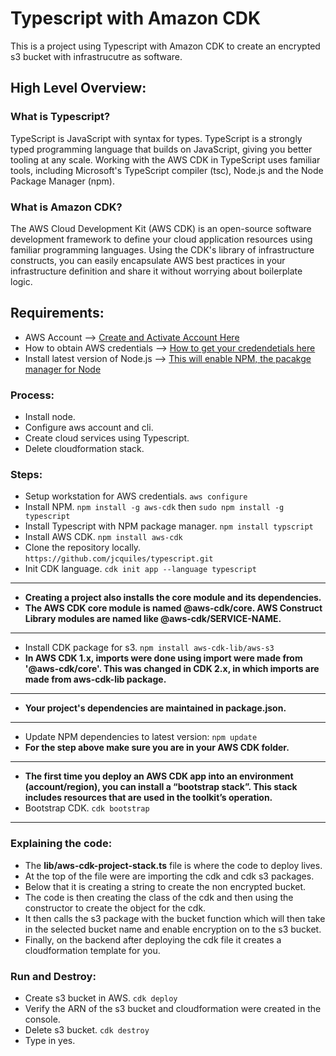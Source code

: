 # Typescript with Amazon CDK
This is a project using Typescript with Amazon CDK to create an encrypted s3 bucket with infrastrucutre as software. 

## High Level Overview:

### What is Typescript?
TypeScript is JavaScript with syntax for types. TypeScript is a strongly typed programming language that builds on JavaScript, giving you better tooling at any scale. Working with the AWS CDK in TypeScript uses familiar tools, including Microsoft's TypeScript compiler (tsc), Node.js and the Node Package Manager (npm).

### What is Amazon CDK?
The AWS Cloud Development Kit (AWS CDK) is an open-source software development framework to define your cloud application resources using familiar programming languages. Using the CDK's library of infrastructure constructs, you can easily encapsulate AWS best practices in your infrastructure definition and share it without worrying about boilerplate logic.

## Requirements:

* AWS Account --> [Create and Activate Account Here](https://aws.amazon.com/premiumsupport/knowledge-center/create-and-activate-aws-account/)
* How to obtain AWS credentials --> [How to get your credendetials here](https://docs.aws.amazon.com/general/latest/gr/aws-sec-cred-types.html)
* Install latest version of Node.js --> [This will enable NPM, the pacakge manager for Node](https://nodejs.dev/learn/how-to-install-nodejs)

### Process: 

* Install node.
* Configure aws account and cli.
* Create cloud services using Typescript.
* Delete cloudformation stack.

### Steps:

* Setup workstation for AWS credentials. `aws configure`
* Install NPM. `npm install -g aws-cdk` then `sudo npm install -g typescript`
* Install Typescript with NPM package manager. `npm install typscript`
* Install AWS CDK. `npm install aws-cdk`
* Clone the repository locally. `https://github.com/jcquiles/typescript.git`
* Init CDK language.  `cdk init app --language typescript`
---------------------------------------------------------------------------------
* **Creating a project also installs the core module and its dependencies.**
* **The AWS CDK core module is named @aws-cdk/core. AWS Construct Library modules are named like @aws-cdk/SERVICE-NAME.**
---------------------------------------------------------------------------------
* Install CDK package for s3. `npm install aws-cdk-lib/aws-s3`
* **In AWS CDK 1.x, imports were done using import were made from '@aws-cdk/core'. This was changed in CDK 2.x, in which imports are made from aws-cdk-lib package.**
----------------------------------------------------------------------------------
* **Your project's dependencies are maintained in package.json.**
----------------------------------------------------------------------------------
* Update NPM dependencies to latest version: `npm update`
* **For the step above make sure you are in your AWS CDK folder.**
----------------------------------------------------------------------------------
* **The first time you deploy an AWS CDK app into an environment (account/region), you can install a “bootstrap stack”. This stack includes resources that are used in the toolkit’s operation.** 
* Bootstrap CDK. `cdk bootstrap`
----------------------------------------------------------------------------------
### Explaining the code:
* The **lib/aws-cdk-project-stack.ts** file is where the code to deploy lives.
* At the top of the file were are importing the cdk and cdk s3 packages.
* Below that it is creating a string to create the non encrypted bucket.
* The code is then creating the class of the cdk and then using the constructor to create the object for the cdk.
* It then calls the s3 package with the bucket function which will then take in the selected bucket name and enable encryption on to the s3 bucket.
* Finally, on the backend after deploying the cdk file it creates a cloudformation template for you.

### Run and Destroy:
* Create s3 bucket in AWS. `cdk deploy`
* Verify the ARN of the s3 bucket and cloudformation were created in the console.
* Delete s3 bucket. `cdk destroy`
* Type in yes.